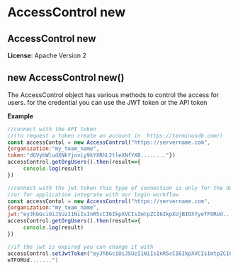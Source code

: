
# AccessControl new
## AccessControl new
**License**: Apache Version 2  

## new AccessControl new()
The AccessControl object has various methods to control the access for users.
for the credential you can use the JWT token or the API token

**Example**  
```javascript
//connect with the API token
//(to request a token create an account in  https://terminusdb.com/)
const accessContol = new AccessControl("https://servername.com",
{organization:"my_team_name",
token:"dGVybWludXNkYjovLy9kYXRhL2tleXNfYXB........"})
accessControl.getOrgUsers().then(result=>{
     console.log(result)
})

//connect with the jwt token this type of connection is only for the dashboard
//or for application integrate with our login workflow
const accessContol = new AccessControl("https://servername.com",
{organization:"my_team_name",
jwt:"eyJhbGciOiJSUzI1NiIsInR5cCI6IkpXVCIsImtpZCI6IkpXUjBIOXYyeTFORUd........"})
accessControl.getOrgUsers().then(result=>{
     console.log(result)
})

//if the jwt is expired you can change it with
accessControl.setJwtToken("eyJhbGciOiJSUzI1NiIsInR5cCI6IkpXVCIsImtpZCI6IkpXUjBIOXYy
eTFORUd.......")
```
